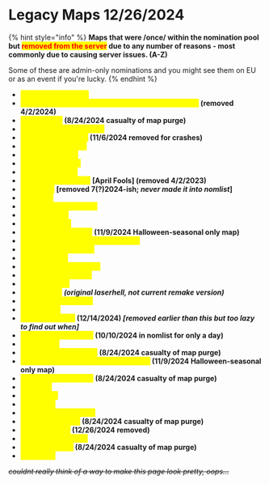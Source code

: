 # Legacy Maps 12/26/2024

{% hint style="info" %}
**Maps that were /once/ within the nomination pool but&#x20;**<mark style="color:red;">**removed from the server**</mark>**&#x20;due to any number of reasons - most commonly due to causing server issues. (A-Z)**

Some of these are admin-only nominations and you might see them on EU or as an event if you're lucky.
{% endhint %}

* <mark style="color:yellow;">**ze\_aperturescience**</mark>
* <mark style="color:yellow;">**ze\_among\_us\_green\_screen\_car\_crash \[April Fools]**</mark>**&#x20;(removed 4/2/2024)**
* <mark style="color:yellow;">**ze\_aot\_trost**</mark>**&#x20;(8/24/2024 casualty of map purge)**
* <mark style="color:yellow;">**ze\_attackontitan\_troster**</mark>
* <mark style="color:yellow;">**ze\_atix\_apocalypse**</mark>**&#x20;(11/6/2024 removed for crashes)**
* <mark style="color:yellow;">**ze\_biohazard2\_rpd**</mark>
* <mark style="color:yellow;">**ze\_black\_lagoon**</mark>
* <mark style="color:yellow;">**ze\_blindingforest**</mark>
* <mark style="color:yellow;">**ze\_boatescape6**</mark>
* <mark style="color:yellow;">**ze\_christ\_is\_coming**</mark> **\[April Fools] (removed 4/2/2023)**
* <mark style="color:yellow;">**ze\_contra**</mark> **\[removed 7(?)2024-ish;&#x20;**_**never made it into nomlist**_**]**
* <mark style="color:yellow;">**ze\_cruise**</mark>
* <mark style="color:yellow;">**ze\_death\_star\_escape**</mark>
* <mark style="color:yellow;">**ze\_expedition**</mark>
* <mark style="color:yellow;">**ze\_experiment**</mark>
* <mark style="color:yellow;">**ze\_halloween\_house**</mark>**&#x20;(11/9/2024 Halloween-seasonal only map)**
* <mark style="color:yellow;">**ze\_honkai\_impact\_cyberpunk\_city**</mark>
* <mark style="color:yellow;">**ze\_infected\_tramway**</mark>
* <mark style="color:yellow;">**ze\_jungle\_lab**</mark>
* <mark style="color:yellow;">**ze\_jurassic\_park\_story**</mark>
* <mark style="color:yellow;">**ze\_kebab\_immigrant**</mark>
* <mark style="color:yellow;">**ze\_laboratoire**</mark>
* <mark style="color:yellow;">**ze\_laserhell**</mark> _**(original laserhell, not current remake version)**_
* <mark style="color:yellow;">**ze\_lotr\_mount\_doom**</mark>
* <mark style="color:yellow;">**ze\_m0w0m**</mark>
* <mark style="color:yellow;">**ze\_mario\_tower**</mark>**&#x20;(12/14/2024)&#x20;**_**\[removed earlier than this but too lazy to find out when]**_
* <mark style="color:yellow;">**ze\_mountain\_escape**</mark>**&#x20;(10/10/2024 in nomlist for only a day)**
* <mark style="color:yellow;">**ze\_onahole**</mark>
* <mark style="color:yellow;">**ze\_oot\_shadowtemple**</mark>**&#x20;(8/24/2024 casualty of map purge)**
* <mark style="color:yellow;">**ze\_peter\_griffin\_burger\_emporium\_v1**</mark>**&#x20;(11/9/2024 Halloween-seasonal only map)**
* <mark style="color:yellow;">**ze\_predator\_ultimate**</mark>**&#x20;(8/24/2024 casualty of map purge)**
* <mark style="color:yellow;">**ze\_realm**</mark>
* <mark style="color:yellow;">**ze\_shoplift**</mark>
* <mark style="color:yellow;">**ze\_skyrim**</mark>
* <mark style="color:yellow;">**ze\_sorrento\_resonate**</mark>
* <mark style="color:yellow;">**ze\_space\_station**</mark>**&#x20;(8/24/2024 casualty of map purge)**
* <mark style="color:yellow;">**ze\_surf\_sahok**</mark>**&#x20;(12/26/2024 removed)**
* <mark style="color:yellow;">**ze\_super\_mario\_64**</mark>
* <mark style="color:yellow;">**ze\_tesv\_skyrim**</mark>**&#x20;(8/24/2024 casualty of map purge)**
* <mark style="color:yellow;">**ze\_wuhan**</mark>

~~_couldnt really think of a way to make this page look pretty, oops..._~~
